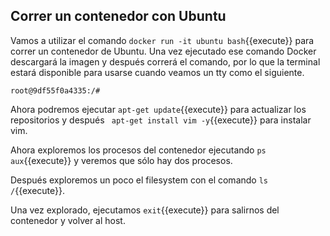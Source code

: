 ## Correr un contenedor con Ubuntu

Vamos a utilizar el comando `docker run -it ubuntu bash`{{execute}} para correr un contenedor de Ubuntu. Una vez ejecutado ese comando Docker descargará la imagen y después correrá el comando, por lo que la terminal estará disponible para usarse cuando veamos un tty como el siguiente.

```
root@9df55f0a4335:/#
```

Ahora podremos ejecutar `apt-get update`{{execute}} para actualizar los repositorios y después ` apt-get install vim -y`{{execute}} para instalar vim.

Ahora exploremos los procesos del contenedor ejecutando `ps aux`{{execute}} y veremos que sólo hay dos procesos.

Después exploremos un poco el filesystem con el comando `ls /`{{execute}}.

Una vez explorado, ejecutamos `exit`{{execute}} para salirnos del contenedor y volver al host.